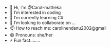 - 👋 Hi, I’m @Carol-matheka
- 👀 I’m interested in coding
- 🌱 I’m currently learning C#
- 💞️ I’m looking to collaborate on ...
- 📫 How to reach me: carolinendanu2002@gmail
- 😄 Pronouns: she/her
- ⚡ Fun fact:.......

<!---
Carol-matheka/Carol-matheka is a ✨ special ✨ repository because its `README.md` (this file) appears on your GitHub profile.
You can click the Preview link to take a look at your changes.
--->
